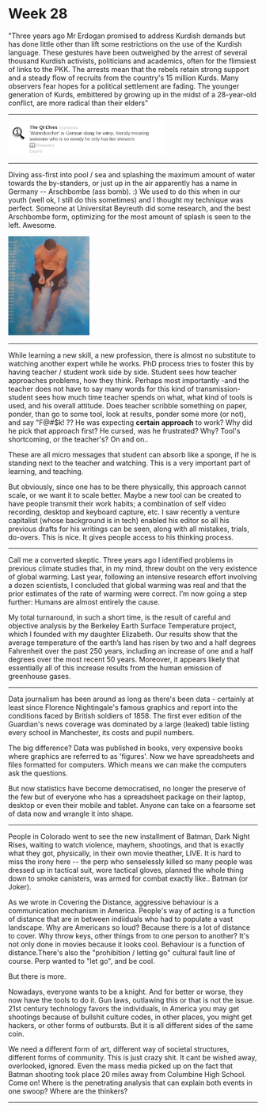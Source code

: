 # Week 28

"Three years ago Mr Erdogan promised to address Kurdish demands but has
done little other than lift some restrictions on the use of the
Kurdish language. These gestures have been outweighed by the arrest of
several thousand Kurdish activists, politicians and academics, often
for the flimsiest of links to the PKK. The arrests mean that the
rebels retain strong support and a steady flow of recruits from the
country's 15 million Kurds. Many observers fear hopes for a political
settlement are fading. The younger generation of Kurds, embittered by
growing up in the midst of a 28-year-old conflict, are more radical
than their elders"

---

![](2215.png)

---

Diving ass-first into pool / sea and splashing the maximum amount of
water towards the by-standers, or just up in the air apparently has a
name in Germany -- Arschbombe (ass bomb). :) We used to do this when
in our youth (well ok, I still do this sometimes) and I thought my
technique was perfect. Someone at Universitat Beyreuth did some
research, and the best Arschbombe form, optimizing for the most amount
of splash is seen to the left. Awesome.

![](arschbombe.jpg)

---


While learning a new skill, a new profession, there is almost no
substitute to watching another expert while he works. PhD process
tries to foster this by having teacher / student work side by
side. Student sees how teacher approaches problems, how they
think. Perhaps most importantly -and the teacher does not have to say
many words for this kind of transmission- student sees how much time
teacher spends on what, what kind of tools is used, and his overall
attitude. Does teacher scribble something on paper, ponder, than go to
some tool, look at results, ponder some more (or not), and say "F@#$k!
?? He was expecting __certain approach__ to work? Why did he pick that
approach first? He cursed, was he frustrated? Why? Tool's shortcoming,
or the teacher's? On and on..

These are all micro messages that student can absorb like a sponge, if
he is standing next to the teacher and watching. This is a very
important part of learning, and teaching.

But obviously, since one has to be there physically, this approach
cannot scale, or we want it to scale better. Maybe a new tool can be
created to have people transmit their work habits; a combination of
self video recording, desktop and keyboard capture, etc. I saw
recently a venture capitalist (whose background is in tech) enabled
his editor so all his previous drafts for his writings can be seen,
along with all mistakes, trials, do-overs. This is nice. It gives
people access to his thinking process.

---

Call me a converted skeptic. Three years ago I identified problems in
previous climate studies that, in my mind, threw doubt on the very
existence of global warming. Last year, following an intensive
research effort involving a dozen scientists, I concluded that global
warming was real and that the prior estimates of the rate of warming
were correct. I’m now going a step further: Humans are almost entirely
the cause.

My total turnaround, in such a short time, is the result of careful
and objective analysis by the Berkeley Earth Surface Temperature
project, which I founded with my daughter Elizabeth. Our results show
that the average temperature of the earth’s land has risen by two and
a half degrees Fahrenheit over the past 250 years, including an
increase of one and a half degrees over the most recent 50
years. Moreover, it appears likely that essentially all of this
increase results from the human emission of greenhouse gases.

---

Data journalism has been around as long as there's been data -
certainly at least since Florence Nightingale's famous graphics and
report into the conditions faced by British soldiers of 1858. The
first ever edition of the Guardian's news coverage was dominated by a
large (leaked) table listing every school in Manchester, its costs and
pupil numbers.

The big difference? Data was published in books, very expensive books
where graphics are referred to as 'figures'. Now we have spreadsheets
and files formatted for computers. Which means we can make the
computers ask the questions.

But now statistics have become democratised, no longer the preserve of
the few but of everyone who has a spreadsheet package on their laptop,
desktop or even their mobile and tablet. Anyone can take on a fearsome
set of data now and wrangle it into shape.

---

People in Colorado went to see the new installment of Batman, Dark
Night Rises, waiting to watch violence, mayhem, shootings, and that is
exactly what they got, physically, in their own movie theather,
LIVE. It is hard to miss the irony here -- the perp who senselessly
killed so many people was dressed up in tactical suit, wore tactical
gloves, planned the whole thing down to smoke canisters, was armed for
combat exactly like.. Batman (or Joker).

As we wrote in Covering the Distance, aggressive behaviour is a
communication mechanism in America. People's way of acting is a
function of distance that are in between indiiduals who had to
populate a vast landscape. Why are Americans so loud? Because there is
a lot of distance to cover. Why throw keys, other things from to one
person to another? It's not only done in movies because it looks
cool. Behaviour is a function of distance.There's also the
"prohibition / letting go" cultural fault line of course. Perp wanted
to "let go", and be cool.

But there is more.

Nowadays, everyone wants to be a knight. And for better or worse, they
now have the tools to do it. Gun laws, outlawing this or that is not
the issue. 21st century technology favors the individuals, in America
you may get shootings because of bullshit culture codes, in other
places, you might get hackers, or other forms of outbursts. But it is
all different sides of the same coin.

We need a different form of art, different way of societal structures,
different forms of community. This is just crazy shit. It cant be
wished away, overlooked, ignored. Even the mass media picked up on the
fact that Batman shooting took place 20 miles away from Columbine High
School. Come on! Where is the penetrating analysis that can explain
both events in one swoop? Where are the thinkers?

---

